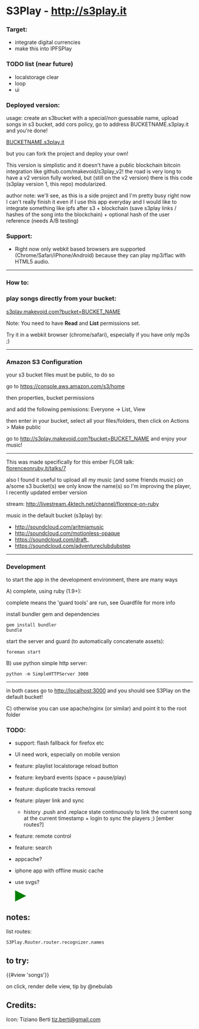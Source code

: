 # S3Play - http://s3play.it

### Target:

- integrate digital currencies
- make this into IPFSPlay


### TODO list (near future)

- localstorage clear
- loop
- ui


### Deployed version:


usage: create an s3bucket with a special/non guessable name, upload songs in s3 bucket, add cors policy, 
go to address  BUCKETNAME.s3play.it and you're done!

[BUCKETNAME.s3play.it](http://s3play.it)

but you can fork the project and deploy your own!

This version is simplistic and it doesn't have a public blockchain bitcoin integration like github.com/makevoid/s3play_v2! the road is very long to have a v2 version fully worked, but (still on the v2 version) there is this code (s3play version 1, this repo) modularized.

author note: we'll see, as this is a side project and I'm pretty busy right now I can't really finish it even if I use this app everyday and I would like to integrate something like ipfs after s3 + blockchain (save s3play links / hashes of the song into the blockchain) + optional hash of the user reference (needs A/B testing)


### Support:

- Right now only webkit based browsers are supported (Chrome/Safari/iPhone/Android) because they can play mp3/flac with HTML5 audio.

---

### How to:

### play songs directly from your bucket:
[s3play.makevoid.com?bucket=BUCKET_NAME](http://s3play.makevoid.com?bucket=BUCKET_NAME)

Note: You need to have **Read** and **List** permissions set.


Try it in a webkit browser (chrome/safari), especially if you have only mp3s ;)

---

### Amazon S3 Configuration

your s3 bucket files must be public, to do so

go to https://console.aws.amazon.com/s3/home

then properties, bucket permissions

and add the following pemissions: Everyone -> List, View

then enter in your bucket, select all your files/folders, then click on Actions > Make public

go to <http://s3play.makevoid.com?bucket=BUCKET_NAME> and enjoy your music!

---

This was made specifically for this ember FLOR talk: [florenceonruby.it/talks/7](http://florenceonruby.it/talks/7)

also I found it useful to upload all my music (and some friends music) on a/some s3 bucket(s) we only know the name(s) so I'm improving the player, I recently updated ember version

stream: http://livestream.4ktech.net/channel/florence-on-ruby

music in the default bucket (s3play) by:
- http://soundcloud.com/aritmiamusic
- http://soundcloud.com/motionless-opaque
- https://soundcloud.com/draft_
- https://soundcloud.com/adventureclubdubstep

---


### Development

to start the app in the development environment, there are many ways

A) complete, using ruby (1.9+):

complete means the 'guard tools' are run, see Guardfile for more info

install bundler gem and dependencies

    gem install bundler
    bundle

start the server and guard (to automatically concatenate assets):

    foreman start

B) use python simple http server:

    python -m SimpleHTTPServer 3000

---

in both cases go to <http://localhost:3000> and you should see S3Play on the default bucket!

C) otherwise you can use apache/nginx (or similar) and point it to the root folder



### TODO:

- support: flash fallback for firefox etc

- UI need work, especially on mobile version

- feature: playlist localstorage reload button

- feature: keybard events (space = pause/play)

- feature: duplicate tracks removal

- feature: player link and sync
  - history .push and .replace state continuously to link the current song at the current timestamp + login to sync the players ;) [ember routes?]

- feature: remote control

- feature: search

- appcache?

- iphone app with offline music cache

- use svgs?

    <svg width="30px" height="30px" viewBox="0 0 100 100">
       <polygon
      points="0,0 100,50 0,100"
      style="fill: green;"/>
    </svg>

## notes:

list routes:

    S3Play.Router.router.recognizer.names

## to try:

{{#view 'songs'}}

on click, render delle view, tip by @nebulab


## Credits:

Icon: Tiziano Berti <tiz.berti@gmail.com>
